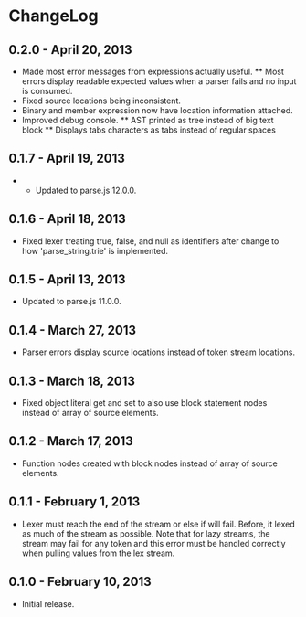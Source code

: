 # ChangeLog #

## 0.2.0 - April 20, 2013 ##
* Made most error messages from expressions actually useful.
** Most errors display readable expected values when a parser fails and
  no input is consumed.
* Fixed source locations being inconsistent.
* Binary and member expression now have location information attached.
* Improved debug console.
** AST printed as tree instead of big text block
** Displays tabs characters as tabs instead of regular spaces

## 0.1.7 - April 19, 2013 ##
* * Updated to parse.js 12.0.0.
  
## 0.1.6 - April 18, 2013 ##
* Fixed lexer treating true, false, and null as identifiers after change to 
  how 'parse_string.trie' is implemented.

## 0.1.5 - April 13, 2013 ##
* Updated to parse.js 11.0.0.

## 0.1.4 - March 27, 2013 ##
* Parser errors display source locations instead of token stream locations.

## 0.1.3 - March 18, 2013 ##
* Fixed object literal get and set to also use block statement nodes instead of
  array of source elements.

## 0.1.2 - March 17, 2013 ##
* Function nodes created with block nodes instead of array of source elements.

## 0.1.1 - February 1, 2013 ##
* Lexer must reach the end of the stream or else if will fail. Before, it lexed
  as much of the stream as possible. Note that for lazy streams, the stream
  may fail for any token and this error must be handled correctly when pulling
  values from the lex stream.

## 0.1.0 - February 10, 2013 ##
* Initial release.